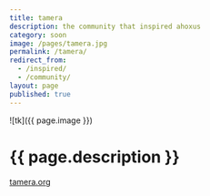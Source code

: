 ```yaml
---
title: tamera
description: the community that inspired ahoxus
category: soon
image: /pages/tamera.jpg
permalink: /tamera/
redirect_from:
  - /inspired/
  - /community/
layout: page
published: true
---
```


![tk]({{ page.image }})

# {{ page.description }}

[tamera.org](//tamera.org)
